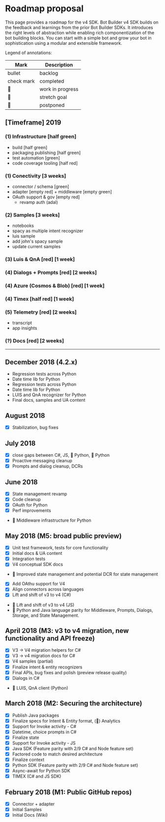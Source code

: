 # Roadmap proposal

This page provides a roadmap for the v4 SDK. Bot Builder v4 SDK builds on the feedback and learnings from the prior Bot Builder SDKs. It introduces the right levels of abstraction while enabling rich componentization of the bot building blocks. You can start with a simple bot and grow your bot in sophistication using a modular and extensible framework.

Legend of annotations: 

| Mark | Description |
| --------- | ------- |
| bullet | backlog |
| check mark | completed |
| :runner: | work in progress |
| :muscle: | stretch goal |
| :triangular_flag_on_post: | postponed |

## [Timeframe] 2019

### (1) Infrastructure [half green] 
- build [half green]
- packaging publishing [half green]
- test automation [green]
- code coverage tooling [half red]

### (1) Conectivity [3 weeks]
- connector / schema [green]
- adapter [empty red] + middleware [empty green]
- OAuth support & gov [empty red]
  - revamp auth (adal)
  
### (2) Samples [3 weeks]
- notebooks
- spacy as multiple intent recognizer
- luis sample
- add john's spacy sample
- update current samples

### (3) Luis & QnA [red] [1 week]

### (4) Dialogs + Prompts [red] [2 weeks]

### (4) Azure (Cosmos & Blob) [red] [1 week]

### (4) Timex [half red] [1 week]

### (5) Telemetry [red] [2 weeks]
- transcript
- app insights

### (?) Docs [red] [2 weeks]


----------------------------------------------------------------



## December 2018 (4.2.x) 
- Regression tests across Python
- Date time lib for Python
- Regression tests across Python
- Date time lib for Python
- LUIS and QnA recognizer for Python
- Final docs, samples and UA content

## August 2018
- [x] Stabilization, bug fixes

## July 2018
- [x] close gaps between C#, JS, :triangular_flag_on_post: Python, :triangular_flag_on_post: Python
- [x] Proactive messaging cleanup
- [x] Prompts and dialog cleanup, DCRs

## June 2018 
- [x] State management revamp
- [x] Code cleanup
- [x] OAuth for Python
- [x] Perf improvements
- :triangular_flag_on_post: Middleware infrastructure for Python

## May 2018 (M5: broad public preview)
- [x] Unit test framework, tests for core functionality
- [x] Initial docs & UA content
- [x] Integration tests
- [x] V4 conceptual SDK docs
- :triangular_flag_on_post: Improved state management and potential DCR for state management 
- [x] Add OAthu support for V4
- [x] Align connectors across languages
- [x] Lift and shift of v3 to v4 (C#)
- :triangular_flag_on_post: Lift and shift of v3 to v4 (JS)
- :muscle: Python and Java language parity for Middleware, Prompts, Dialogs, Storage, and State Management.

## April 2018 (M3: v3 to v4 migration, new functionality and API freeze)
- [x] V3 -> V4 migration helpers for C#
- [x] V3 -> v4 migration docs for C#
- [x] V4 samples (partial)
- [x] Finalize intent & entity recognizers
- [x] Final APIs, bug fixes and polish (preview release quality)
- [x] Dialogs in C#
- :triangular_flag_on_post: LUIS, QnA client (Python)

## March 2018 (M2: Securing the architecture)
- [x] Publish Java packages
- [x] Finalize specs for Intent & Entity format, (:triangular_flag_on_post:) Analytics 
- [x] Support for Invoke activity - C#
- [x] Datetime, choice prompts in C#
- [x] Finalize state
- [x] Support for Invoke activity - JS
- [x] Java SDK (Feature parity with 2/9 C# and Node feature set)
- [x] Factored code to match desired architecture
- [x] Finalize context
- [x] Python SDK (Feature parity with 2/9 C# and Node feature set)
- [x] Async-await for Python SDK
- [x] TIMEX (C# and JS SDK)

## February 2018 (M1: Public GitHub repos)
- [x] Connector + adapter
- [x] Initial Samples
- [x] Initial Docs (Wiki)
